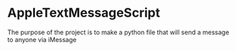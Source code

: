 # AppleTextMessageScript
The purpose of the project is to make a python file that will send a message to anyone via iMessage 
